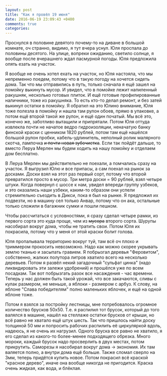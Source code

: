 ```yaml
---
layout: post
title: "Как я провёл 19 июня"
date: 2016-06-19 23:09:43 +0400
comments: true
categories: 
---
```

Проснулся в половине девятого почему-то на диване в большой комнате, оч странно, видимо, я тут вчера уснул. Юля проспала до половины десятого. На улице, вопреки ожиданию, светило солнце, я вообще после вчерашнего ждал пасмурной погоды. Юля предложила опять езать на участок.

Я вообще не очень хотел ехать на участок, но Юля настояла, что мы непременно поедем, потому что в такую погоду на хочется сидеть дома. Так что мы отправились в путь, только сначала я ещё зашел на помойку выкинуть мусор. И увидел, что в помойке лежит напиленный ракушняк, несколько готовых плиток. И ещё готовые профилированные наличники, тоже из ракушняка. То есть кто-то делал ремонт, и без затей выкинул остатки в помойку. Я обратил на это Юлино внимание, Юля тоже полезла в помойку и нашла там рулон обоев, прямо в упаковке, а потом ещё второй такой же рулон, и ещё один початый. Мы всё это, конечно же, заботливо вытащили и припрятали. Потом Юля оттуда извлекла почти не начатое ведро гидроизоляции, неначатую банку финской краски с ценником 1820 рублей, потом там ещё нашёлся большой рулон пробки, кабель-удлинитель, неполный ролик малярного скотча, лампочка ~~и почти новая зубочистка~~. Если так пойдёт дальше, то вместо Леруа Мерлен мы будем ходить на нашу помойку и отделаем дом бесплатно. 

В Леруа Мерлен мы действительно не поехали, а помчались сразу на участок. Я выгрузил Юлю и все припасы, а сам поехал на рынок за досками. Доски взял на этот раз первый сорт, потому что второй превратился просто в мусор. Три метра доски = 90 рублей, взял четыре штуки. Когда повернул с шоссе к нам, увидел впереди группу узбеков, и это оказались наши узбеки, каким-то образом они успели стремительно съездить в Дикси, пока я был на рынке. Я предложил их подвезти, но в машину сел только Анвар, потому что он ака, остальные только сложили в багажник сумки и пошли пешком.

Чтобы рассчитаться с условностями, я сразу сделал четыре рамки, из первого сорта это куда проще, чем из ~~мусора~~ второго сорта. Шурупы насобирал вокруг дома, чтобы не тратить свои. Потом Юля их покрасила, потому что у меня от этой краски болит голова.

Юля пропалывала территорию вокруг туй, там всё оч плохо и триммером прокосить невозможно. Надо как можно скорее укрывать землю тканью и засыпать гравием. Я побрызгал деревья "Феровитом", собственно, жалких полутора литров хватило всего на несколько деревьев. Потом я развёл некий загадочный "сульфат цинка" (надо ликвидировать эти залежи удобрений) и прошёлся уже по всем посадкам. Так вот побрызгать разок все насаждения - час времени. Теперь у нас должен быть такой урожай, что все закачаются, сливы с кулак размером, не меньше, а яблоки - размером с арбуз. К слову, на яблоне "Слава победителям" полно маленьких яблочек, и ещё на одной яблоне тоже.

Потом я взялся за постройку лестницы, мне потребовалось огромное количество брусков 50х50. Т.е. я распилил тот брусок, который до того валялся в машине, нашёл на стеллаже остатки брусков от крыши, но всё равно не хватало ещё штук шесть. Так что пришлось найти доску толщиной 50 мм и попросить рабочих распилить её циркуляркой вдоль, надеюсь, я не очень их нагрузил. Одного бруска все равно не хватило, я его сделал из какого-то более-менее подходящего обрезка. Много мороки, каждый брусок надо просверлить в двух местах, потом прикрутить. Саморезы я насобирал вокруг дома -> экономия. Их там валяется полно, а внутри дома ещё больше. Также сломал сверло на 3мм, теперь придётся купить новое. Потом покрасил всё краской "красное дерево", иначе она вообще никогда не пригодится. Краска очень жидкая, как вода, и блёклая.

